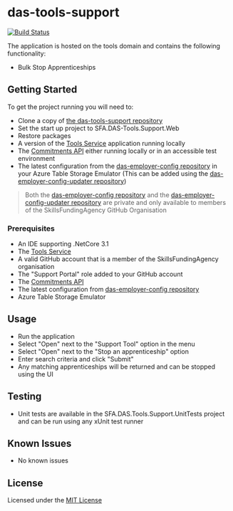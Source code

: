 # das-tools-support

[![Build Status](https://dev.azure.com/sfa-gov-uk/Digital%20Apprenticeship%20Service/_apis/build/status/das-tools-support?branchName=master)](https://dev.azure.com/sfa-gov-uk/Digital%20Apprenticeship%20Service/_build/latest?definitionId=2222&branchName=master)

The application is hosted on the tools domain and contains the following functionality:

* Bulk Stop Apprenticeships

## Getting Started

To get the project running you will need to:

*  Clone a copy of [the das-tools-support repository](https://github.com/SkillsFundingAgency/das-tools-support.git)
*  Set the start up project to SFA.DAS-Tools.Support.Web
*  Restore packages
*  A version of the [Tools Service](https://github.com/SkillsFundingAgency/das-tools-service) application running locally
*  The [Commitments API](https://github.com/SkillsFundingAgency/das-commitments) either running locally or in an accessible test environment
*  The latest configuration from the [das-employer-config repository](https://github.com/SkillsFundingAgency/das-employer-config) in your Azure Table Storage Emulator (This can be added using the [das-employer-config-updater repository](https://github.com/SkillsFundingAgency/das-employer-config-updater))

> Both the [das-employer-config repository](https://github.com/SkillsFundingAgency/das-employer-config) and the [das-employer-config-updater repository](https://github.com/SkillsFundingAgency/das-employer-config-updater) are private and only available to members of the SkillsFundingAgency GitHub Organisation

### Prerequisites

* An IDE supporting .NetCore 3.1
* The [Tools Service](https://github.com/SkillsFundingAgency/das-tools-service)
* A valid GitHub account that is a member of the SkillsFundingAgency organisation
* The "Support Portal" role added to your GitHub account
* The [Commitments API](https://github.com/SkillsFundingAgency/das-commitments)
* The latest configuration from [das-employer-config repository](https://github.com/SkillsFundingAgency/das-employer-config)
* Azure Table Storage Emulator

## Usage

* Run the application
* Select "Open" next to the "Support Tool" option in the menu
* Select "Open" next to the "Stop an apprenticeship" option
* Enter search criteria and click "Submit"
* Any matching apprenticeships will be returned and can be stopped using the UI

## Testing

* Unit tests are available in the SFA.DAS.Tools.Support.UnitTests project and can be run using any xUnit test runner

## Known Issues

* No known issues

## License
Licensed under the [MIT License](https://github.com/SkillsFundingAgency/das-tools-support/blob/master/LICENSE)